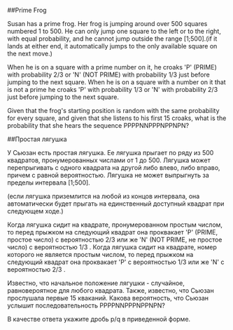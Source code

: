 ##Prime Frog

Susan has a prime frog.
Her frog is jumping around over 500 squares numbered 1 to 500.
He can only jump one square to the left or to the right, with equal probability, and he cannot jump outside the range [1;500].(if it lands at either end, it automatically jumps to the only available square on the next move.)


When he is on a square with a prime number on it, he croaks 'P' (PRIME) with probability 2/3 or 'N' (NOT PRIME) with probability 1/3 just before jumping to the next square.
When he is on a square with a number on it that is not a prime he croaks 'P' with probability 1/3 or 'N' with probability 2/3 just before jumping to the next square.


Given that the frog's starting position is random with the same probability for every square, and given that she listens to his first 15 croaks, what is the probability that she hears the sequence PPPPNNPPPNPPNPN?

##Простая лягушка

У Сьюзан есть простая лягушка.
Ее лягушка прыгает по ряду из 500 квадратов, пронумерованных числами от 1 до 500. Лягушка может перепрыгивать с одного квадрата на другой либо влево, либо вправо, причем с равной вероятностью. Лягушка не может выпрыгнуть за пределы интервала [1;500].

(если лягушка приземлится на любой из концов интервала, она автоматически будет прыгать на единственный доступный квадрат при следующем ходе.)


Когда лягушка сидит на квадрате, пронумерованном простым числом, то перед прыжком на следующий квадрат она проквакает 'P' (PRIME, простое число) с вероятностью 2/3 или же 'N' (NOT PRIME, не простое число) с вероятностью 1/3 .
Когда лягушка сидит на квадрате, номер которого не является простым числом, то перед прыжком на следующий квадрат она проквакает 'P' с вероятностью 1/3 или же 'N' с вероятностью 2/3 .


Известно, что начальное положение лягушки - случайное, равновероятное для любого квадрата. Также, известно, что Сьюзан прослушала первые 15 кваканий. Какова вероятность, что Сьюзан услышит последовательность PPPPNNPPPNPPNPN?

В качестве ответа укажите дробь p/q в приведенной форме.
